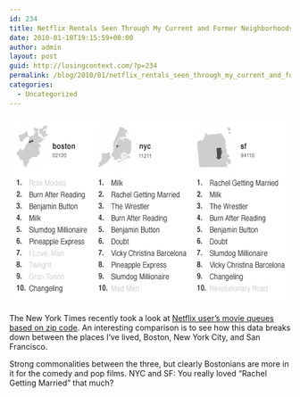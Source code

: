 ```yaml
---
id: 234
title: Netflix Rentals Seen Through My Current and Former Neighborhoods
date: 2010-01-18T19:15:59+00:00
author: admin
layout: post
guid: http://losingcontext.com/?p=234
permalink: /blog/2010/01/netflix_rentals_seen_through_my_current_and_former_neighborhoods/
categories:
  - Uncategorized
---
```

<img src="/blog/wp-content/uploads/2010/01/netflix-movies-zip-code.png" alt="" width="600" height="337" class="image-centered" />

The New York Times recently took a look at [Netflix user&#8217;s movie queues based on zip code](http://www.nytimes.com/interactive/2010/01/10/nyregion/20100110-netflix-map.html). An interesting comparison is to see how this data breaks down between the places I&#8217;ve lived, Boston, New York City, and San Francisco.

Strong commonalities between the three, but clearly Bostonians are more in it for the comedy and pop films. NYC and SF: You really loved &#8220;Rachel Getting Married&#8221; that much?